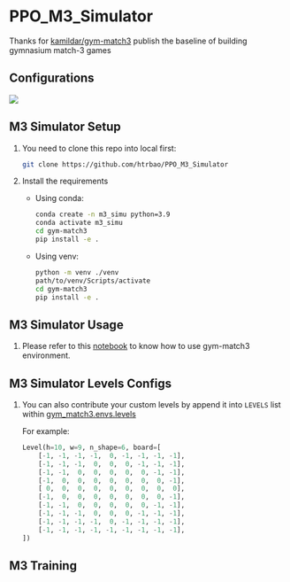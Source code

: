 # PPO_M3_Simulator

Thanks for [kamildar/gym-match3](https://github.com/kamildar/gym-match3) publish the baseline of building gymnasium match-3 games

## Configurations
<p align="left">
 <a href=""><img src="https://img.shields.io/badge/python-3.9-aff.svg"></a>
</p>

## M3 Simulator Setup
1. You need to clone this repo into local first:
    ```bash
    git clone https://github.com/htrbao/PPO_M3_Simulator
    ```

2. Install the requirements
    - Using conda:
        ```bash
        conda create -n m3_simu python=3.9
        conda activate m3_simu
        cd gym-match3
        pip install -e .
        ```

    - Using venv:
        ```bash
        python -m venv ./venv
        path/to/venv/Scripts/activate
        cd gym-match3
        pip install -e .
        ```

## M3 Simulator Usage

1. Please refer to this [notebook](gym-match3\test_play.ipynb) to know how to use gym-match3 environment.

## M3 Simulator Levels Configs
1. You can also contribute your custom levels by append it into `LEVELS` list within [gym_match3.envs.levels](./gym-match3/gym_match3/envs/levels.py)

    For example:
    ```python
    Level(h=10, w=9, n_shape=6, board=[
        [-1, -1, -1, -1,  0, -1, -1, -1, -1],
        [-1, -1, -1,  0,  0,  0, -1, -1, -1],
        [-1, -1,  0,  0,  0,  0,  0, -1, -1],
        [-1,  0,  0,  0,  0,  0,  0,  0, -1],
        [ 0,  0,  0,  0,  0,  0,  0,  0,  0],
        [-1,  0,  0,  0,  0,  0,  0,  0, -1],
        [-1, -1,  0,  0,  0,  0,  0, -1, -1],
        [-1, -1, -1,  0,  0,  0, -1, -1, -1],
        [-1, -1, -1, -1,  0, -1, -1, -1, -1],
        [-1, -1, -1, -1, -1, -1, -1, -1, -1],
    ])


    ```

## M3 Training